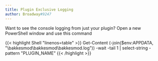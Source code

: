 ```yaml
---
title: Plugin Exclusive Logging
author: Broadway#9247
---
```


Want to see the console logging from just your plugin? Open a new PowerShell window and use this command

{{< highlight Shell "linenos=table" >}}
Get-Content (-join($env:APPDATA, "\bakkesmod\bakkesmod\bakkesmod.log")) -wait -tail 1 | select-string -pattern "PLUGIN_NAME"
{{< /highlight  >}}